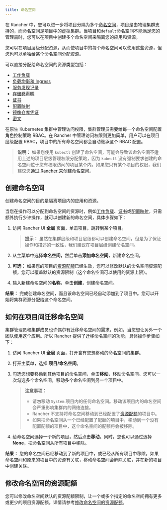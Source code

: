 ```yaml
---
title: 命名空间
---
```


在 Rancher 中，您可以进一步将项目分隔为多个[命名空间](https://kubernetes.io/docs/concepts/overview/working-with-objects/namespaces)，项目是由物理集群支持的，而命名空间是项目中的虚拟集群。当项目和`default`命名空间不能满足您的管理需时，您可以在项目中创建多个命名空间来隔离您的应用和资源。

您可以在项目层级分配资源，从而使项目中的每个命名空间可以使用这些资源，但您也可以单独给某个命名空间分配资源。

可以直接分配给命名空间的资源类型包括：

- [工作负载](/docs/rancher2/k8s-in-rancher/workloads/_index)
- [负载均衡和 Ingress](/docs/rancher2/k8s-in-rancher/load-balancers-and-ingress/_index)
- [服务发现记录](/docs/rancher2/k8s-in-rancher/service-discovery/_index)
- [存储卷声明](/docs/rancher2/cluster-admin/volumes-and-storage/how-storage-works/_index)
- [证书](/docs/rancher2/k8s-in-rancher/certificates/_index)
- [配置映射](/docs/rancher2/k8s-in-rancher/configmaps/_index)
- [镜像仓库凭证](/docs/rancher2/k8s-in-rancher/registries/_index)
- [密文](/docs/rancher2/k8s-in-rancher/secrets/_index)

在原生 Kubernetes 集群中管理访问权限，集群管理员需要给每一个命名空间配置角色控制策略 RBAC。在 Rancher 中管理访问权限则更加简单，用户可以在项目层级配置 RBAC，项目中的所有命名空间都会自动继承这个 RBAC 配置。

> **说明：** 如果您使用 `kubectl` 创建了命名空间，可能会导致该命名空间不适用上述的项目层级管理权限分配策略，因为 `kubectl` 没有强制要求创建的命名空间位于您有权限访问的项目某个内。如果您只有某个项目的权限，我们建议您[通过 Rancher 来创建命名空间](/docs/rancher2/project-admin/namespaces/_index)。

## 创建命名空间

创建命名空间的目的是隔离项目内的应用和资源。

当您在操作可以分配到命名空间的资源时，例如[工作负载](/docs/rancher2/k8s-in-rancher/workloads/deploy-workloads/_index)、[证书](/docs/rancher2/k8s-in-rancher/certificates/_index)或[配置映射](/docs/rancher2/k8s-in-rancher/configmaps/_index)，只需额外执行少许操作，就可以创建新的命名空间，具体步骤如下：

1. 访问 Rancher UI **全局** 页面，单击项目，跳转到某个项目。

   > **提示：** 虽然在集群层级和项目层级都可以创建命名空间，但是为了保证操作和描述的一致性，我们建议在项目层级创建命名空间。

1. 从主菜单中选择**命名空间**，然后单击**添加命名空间**，新建命名空间。

1. **可选：** 如果您的项目的[资源配额](/docs/rancher2/project-admin/resource-quotas/_index)已经生效，您可以修改默认的命名空间资源配额，您可以覆盖默认的资源限制（这个命名空间可以使用的资源上限）。

1. 输入新建命名空间的**名称**，单击**创建**，创建命名空间。

**结果：** 完成创建命名空间，而且该命名空间已经自动添加到了项目中。您可以开始将集群资源分配给这个命名空间。

## 如何在项目间迁移命名空间

集群管理员和集群成员也许偶尔有迁移命名空间的需求，例如，当您想让另外一个团队使用这个应用。所以 Rancher 提供了迁移命名空间的功能，具体操作步骤如下：

1. 访问 Rancher UI **全局** 页面，打开含有您想移动的命名空间的集群。

1. 打开主菜单，选择 **项目/命名空间**。

1. 勾选您想要移动到其他项目的命名空间，单击**移动**，移动命名空间。您可以一次勾选多个命名空间，移动多个命名空间到另一个项目中。

   > **注意事项：**
   >
   > - 请勿移动 `System` 项目内的任何命名空间。移动该项目内的命名空间会严重影响集群内的网络连接。
   > - Rancher 不支持将命名空间移动到已经配置了[资源配额](/docs/rancher2/project-admin/resource-quotas/_index)的项目中。
   > - 如果把命名空间从一个已经配置了配额的项目中，移动到一个没有配置配额的项目中，这个命名空间的配额将会被移除。

1. 给命名空间选择一个新的项目，然后点击**移动**。同时，您也可以通过选择**None**，把命名空间从所有项目中移除。

**结果：** 您的命名空间已经移动到了新的项目中，或已经从所有项目中移除。如果命名空间和原来的项目中的资源有关联，移动命名空间会解除关联，并在新的项目中创建关联。

## 修改命名空间的资源配额

您可以修改命名空间默认的资源配额限制，让一个或多个指定的命名空间拥有更多或更少的项目资源配额。详情请参考[修改命名空间的资源配额](/docs/rancher2/project-admin/resource-quotas/override-namespace-default/_index)。
